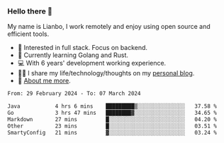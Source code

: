 ### Hello there 👋

My name is Lianbo, I work remotely and enjoy using open source and efficient tools.

- 🔭 Interested in full stack. Focus on backend.
- 🌱 Currently learning Golang and Rust.
- 💻 With 6 years' development working experience.
- ✍🏻 I share my life/technology/thoughts on my [personal blog](https://godruoyi.com).
- 👒 [About me more](https://godruoyi.com/posts/About-godruoyi).

<!--START_SECTION:waka-->

```txt
From: 29 February 2024 - To: 07 March 2024

Java           4 hrs 6 mins    █████████▒░░░░░░░░░░░░░░░   37.58 %
Go             3 hrs 47 mins   ████████▓░░░░░░░░░░░░░░░░   34.65 %
Markdown       27 mins         █░░░░░░░░░░░░░░░░░░░░░░░░   04.20 %
Other          23 mins         █░░░░░░░░░░░░░░░░░░░░░░░░   03.51 %
SmartyConfig   21 mins         ▓░░░░░░░░░░░░░░░░░░░░░░░░   03.24 %
```

<!--END_SECTION:waka-->
